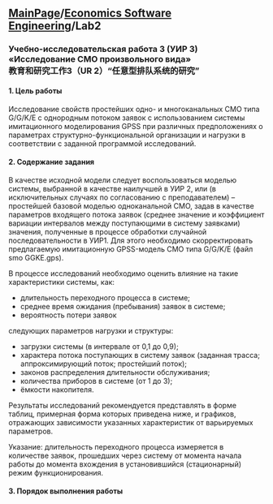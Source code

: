 ## [MainPage](../../index.md)/[Economics Software Engineering](../README.md)/Lab2


### Учебно-исследовательская работа 3 (УИР 3) «Исследование СМО произвольного вида» <br> 教育和研究工作3（UR 2）“任意型排队系统的研究”

#### 1. Цель работы

Исследование свойств простейших одно- и многоканальных СМО типа G/G/K/Е с однородным потоком заявок с использованием системы имитационного моделирования GPSS при различных предположениях о параметрах структурно-функциональной организации и нагрузки в соответствии с заданной программой исследований.

#### 2. Содержание задания

В качестве исходной модели следует воспользоваться моделью системы, выбранной в качестве наилучшей в УИР 2, или (в исключительных случаях по согласованию с преподавателем) – простейшей базовой моделью одноканальной СМО, задав в качестве параметров входящего потока заявок (среднее значение и коэффициент вариации интервалов между поступающими в систему заявками) значения, полученные в процессе обработки случайной последовательности в УИР1. Для этого необходимо скорректировать предлагаемую имитационную GPSS-модель СМО типа G/G/K/Е (файл smo GGKE.gps).

В процессе исследований необходимо оценить влияние на такие характеристики системы, как: 

- длительность переходного процесса в системе; 
- среднее время ожидания (пребывания) заявок в системе; 
- вероятность потери заявок

следующих параметров нагрузки и структуры: 

- загрузки системы (в интервале от 0,1 до 0,9); 
- характера потока поступающих в систему заявок (заданная трасса; аппроксимирующий поток; простейший поток);
- законов распределения длительности обслуживания; 
- количества приборов в системе (от 1 до 3); 
- ёмкости накопителя.

Результаты исследований рекомендуется представлять в форме таблиц, примерная форма которых приведена ниже, и графиков, отражающих зависимости указанных характеристик от варьируемых параметров.

Указание: длительность переходного процесса измеряется в количестве заявок, прошедших через систему от момента начала работы до момента вхождения в установившийся (стационарный) режим функционирования. 

#### 3. Порядок выполнения работы
